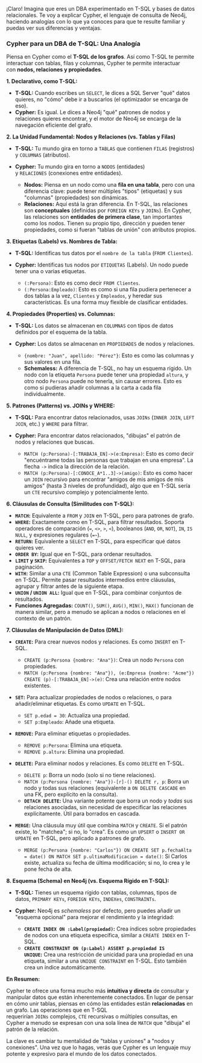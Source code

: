 ¡Claro! Imagina que eres un DBA experimentado en T-SQL y bases de datos relacionales. Te voy a explicar Cypher, el lenguaje de consulta de Neo4j, haciendo analogías con lo que ya conoces para que te resulte familiar y puedas ver sus diferencias y ventajas.

### **Cypher para un DBA de T-SQL: Una Analogía**

Piensa en Cypher como el **T-SQL de los grafos**. Así como T-SQL te permite interactuar con tablas, filas y columnas, Cypher te permite interactuar con **nodos, relaciones y propiedades**.

**1. Declarativo, como T-SQL:**

- **T-SQL:** Cuando escribes un `SELECT`, le dices a SQL Server "qué" datos quieres, no "cómo" debe ir a buscarlos (el optimizador se encarga de eso).
- **Cypher:** Es igual. Le dices a Neo4j "qué" patrones de nodos y relaciones quieres encontrar, y el motor de Neo4j se encarga de la navegación eficiente del grafo.

**2. La Unidad Fundamental: Nodos y Relaciones (vs. Tablas y Filas)**

- **T-SQL:** Tu mundo gira en torno a `TABLAS` que contienen `FILAS` (registros) y `COLUMNAS` (atributos).
- **Cypher:** Tu mundo gira en torno a `NODOS` (entidades) y `RELACIONES` (conexiones entre entidades).
    
    - **Nodos:** Piensa en un nodo como una **fila en una tabla**, pero con una diferencia clave: puede tener múltiples "tipos" (etiquetas) y sus "columnas" (propiedades) son dinámicas.
    - **Relaciones:** Aquí está la gran diferencia. En T-SQL, las relaciones son **conceptuales** (definidas por `FOREIGN KEYs` y `JOINs`). En Cypher, las relaciones son **entidades de primera clase**, tan importantes como los nodos. Tienen su propio tipo, dirección y pueden tener propiedades, como si fueran "tablas de unión" con atributos propios.
    

**3. Etiquetas (Labels) vs. Nombres de Tabla:**

- **T-SQL:** Identificas tus datos por el `nombre de la tabla` (`FROM Clientes`).
- **Cypher:** Identificas tus nodos por `ETIQUETAS` (Labels). Un nodo puede tener una o varias etiquetas.
    
    - `(:Persona)`: Esto es como decir `FROM Clientes`.
    - `(:Persona:Empleado)`: Esto es como si una fila pudiera pertenecer a dos tablas a la vez, `Clientes` y `Empleados`, y heredar sus características. Es una forma muy flexible de clasificar entidades.
    

**4. Propiedades (Properties) vs. Columnas:**

- **T-SQL:** Los datos se almacenan en `COLUMNAS` con tipos de datos definidos por el esquema de la tabla.
- **Cypher:** Los datos se almacenan en `PROPIEDADES` de nodos y relaciones.
    
    - `{nombre: "Juan", apellido: "Pérez"}`: Esto es como las columnas y sus valores en una fila.
    - **Schemaless:** A diferencia de T-SQL, no hay un esquema rígido. Un nodo con la etiqueta `Persona` puede tener una propiedad `altura`, y otro nodo `Persona` puede no tenerla, sin causar errores. Esto es como si pudieras añadir columnas a la carta a cada fila individualmente.
    

**5. Patrones (Patterns) vs. JOINs y WHERE:**

- **T-SQL:** Para encontrar datos relacionados, usas `JOINs` (`INNER JOIN`, `LEFT JOIN`, etc.) y `WHERE` para filtrar.
- **Cypher:** Para encontrar datos relacionados, "dibujas" el patrón de nodos y relaciones que buscas.
    
    - `MATCH (p:Persona)-[:TRABAJA_EN]->(e:Empresa)`: Esto es como decir "encuéntrame todas las personas que trabajan en una empresa". La flecha `->` indica la dirección de la relación.
    - `MATCH (p:Persona)-[:CONOCE_A*1..3]->(amigo)`: Esto es como hacer un `JOIN` recursivo para encontrar "amigos de mis amigos de mis amigos" (hasta 3 niveles de profundidad), algo que en T-SQL sería un `CTE` recursivo complejo y potencialmente lento.
    

**6. Cláusulas de Consulta (Similitudes con T-SQL):**

- **`MATCH`:** Equivalente a `FROM` y `JOIN` en T-SQL, pero para patrones de grafo.
- **`WHERE`:** Exactamente como en T-SQL, para filtrar resultados. Soporta operadores de comparación (`=`, `<>`, `>`, `<`), booleanos (`AND`, `OR`, `NOT`), `IN`, `IS NULL`, y expresiones regulares (`=~`).
- **`RETURN`:** Equivalente a `SELECT` en T-SQL, para especificar qué datos quieres ver.
- **`ORDER BY`:** Igual que en T-SQL, para ordenar resultados.
- **`LIMIT` y `SKIP`:** Equivalentes a `TOP` y `OFFSET/FETCH NEXT` en T-SQL, para paginación.
- **`WITH`:** Similar a una `CTE` (Common Table Expression) o una subconsulta en T-SQL. Permite pasar resultados intermedios entre cláusulas, agrupar y filtrar antes de la siguiente etapa.
- **`UNION` / `UNION ALL`:** Igual que en T-SQL, para combinar conjuntos de resultados.
- **Funciones Agregadas:** `COUNT()`, `SUM()`, `AVG()`, `MIN()`, `MAX()` funcionan de manera similar, pero a menudo se aplican a nodos o relaciones en el contexto de un patrón.

**7. Cláusulas de Manipulación de Datos (DML):**

- **`CREATE`:** Para crear nuevos nodos y relaciones. Es como `INSERT` en T-SQL.
    
    - `CREATE (p:Persona {nombre: "Ana"})`: Crea un nodo `Persona` con propiedades.
    - `MATCH (p:Persona {nombre: "Ana"}), (e:Empresa {nombre: "Acme"}) CREATE (p)-[:TRABAJA_EN]->(e)`: Crea una relación entre nodos existentes.
    
- **`SET`:** Para actualizar propiedades de nodos o relaciones, o para añadir/eliminar etiquetas. Es como `UPDATE` en T-SQL.
    
    - `SET p.edad = 30`: Actualiza una propiedad.
    - `SET p:Empleado`: Añade una etiqueta.
    
- **`REMOVE`:** Para eliminar etiquetas o propiedades.
    
    - `REMOVE p:Persona`: Elimina una etiqueta.
    - `REMOVE p.altura`: Elimina una propiedad.
    
- **`DELETE`:** Para eliminar nodos y relaciones. Es como `DELETE` en T-SQL.
    
    - `DELETE p`: Borra un nodo (solo si no tiene relaciones).
    - `MATCH (p:Persona {nombre: "Ana"})-[r]-() DELETE r, p`: Borra un nodo y todas sus relaciones (equivalente a `ON DELETE CASCADE` en una FK, pero explícito en la consulta).
    - **`DETACH DELETE`:** Una variante potente que borra un nodo y _todas_ sus relaciones asociadas, sin necesidad de especificar las relaciones explícitamente. Útil para borrados en cascada.
    
- **`MERGE`:** Una cláusula muy útil que combina `MATCH` y `CREATE`. Si el patrón existe, lo "matchea"; si no, lo "crea". Es como un `UPSERT` o `INSERT OR UPDATE` en T-SQL, pero aplicado a patrones de grafo.
    
    - `MERGE (p:Persona {nombre: "Carlos"}) ON CREATE SET p.fechaAlta = date() ON MATCH SET p.ultimaModificacion = date()`: Si Carlos existe, actualiza su fecha de última modificación; si no, lo crea y le pone fecha de alta.
    

**8. Esquema (Schema) en Neo4j (vs. Esquema Rígido en T-SQL):**

- **T-SQL:** Tienes un esquema rígido con tablas, columnas, tipos de datos, `PRIMARY KEYs`, `FOREIGN KEYs`, `INDEXes`, `CONSTRAINTs`.
- **Cypher:** Neo4j es _schemaless_ por defecto, pero puedes añadir un "esquema opcional" para mejorar el rendimiento y la integridad:
    
    - **`CREATE INDEX ON :Label(propiedad)`:** Crea índices sobre propiedades de nodos con una etiqueta específica, similar a `CREATE INDEX` en T-SQL.
    - **`CREATE CONSTRAINT ON (p:Label) ASSERT p.propiedad IS UNIQUE`:** Crea una restricción de unicidad para una propiedad en una etiqueta, similar a una `UNIQUE CONSTRAINT` en T-SQL. Esto también crea un índice automáticamente.
    

**En Resumen:**

Cypher te ofrece una forma mucho más **intuitiva y directa** de consultar y manipular datos que están inherentemente conectados. En lugar de pensar en cómo unir tablas, piensas en cómo las entidades están **relacionadas** en un grafo. Las operaciones que en T-SQL requerirían `JOINs` complejos, `CTE` recursivas o múltiples consultas, en Cypher a menudo se expresan con una sola línea de `MATCH` que "dibuja" el patrón de la relación.

La clave es cambiar tu mentalidad de "tablas y uniones" a "nodos y conexiones". Una vez que lo hagas, verás que Cypher es un lenguaje muy potente y expresivo para el mundo de los datos conectados.